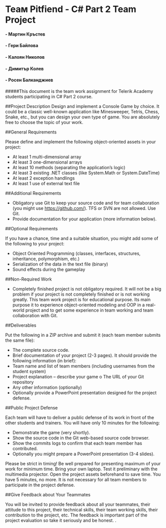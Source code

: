 # Теам Pitfiend - C# Part 2 Team Project
#### - Мартин Кръстев
#### - Гери Байлова
#### - Калоян Николов
#### - Димитър Колев
#### - Росен Балканджиев

#####This document is the team work assignment for Telerik Academy students participating in C# Part 2 course.  

##Project Description
Design and implement a Console Game by choice. It could be a classic well-known application like Minesweeper, Tetris, Chess, Snake, etc., but you can design your own type of game. You are absolutely free to choose the topic of your work. 

##General Requirements

Please define and implement the following object-oriented assets in your project:

- At least 1 multi-dimensional array 
-	At least 3 one-dimensional arrays 
-	At least 10 methods (separating the application’s logic)
-	At least 3 existing .NET classes (like System.Math or System.DateTime) 
-	At least 2 exception handlings 
-	At least 1 use of external text file 

##Additional Requirements

-	Obligatory use Git to keep your source code and for team collaboration (you might use https://github.com/). TFS or SVN are not allowed. Use Git.
-	Provide documentation for your application (more information below). 

##Optional Requirements

If you have a chance, time and a suitable situation, you might add some of the following to your project:

-	Object Oriented Programming (classes, interfaces, structures, inheritance, polymorphism, etc.) 
-	Serialization of the data in the text file (binary) 
-	Sound effects during the gameplay 

##Non-Required Work

-	Completely finished project is not obligatory required. It will not be a big problem if your project is not completely finished or is not working greatly. This team work project is for educational purpose. Its main purpose it to experience object-oriented modeling and OOP in a real-world project and to get some experience in team working and team collaboration with Git. 

##Deliverables

Put the following in a ZIP archive and submit it (each team member submits the same file):

-	The complete source code.
-	Brief documentation of your project (2-3 pages). It should provide the following information (in brief):
 -	Team name and list of team members (including usernames from the student system) 
 -	Project explanation – describe your game o The URL of your Git repository  
 -	Any other information (optionally)
-	Optionally provide a PowerPoint presentation designed for the project defense.

##Public Project Defense

Each team will have to deliver a public defense of its work in front of the other students and trainers. You will have only 10 minutes for the following:

-	Demonstrate the game (very shortly). 
-	Show the source code in the Git web-based source code browser.
-	Show the commits logs to confirm that each team member has contributed.
-	Optionally you might prepare a PowerPoint presentation (3-4 slides).

Please be strict in timing! Be well prepared for presenting maximum of your work for minimum time. Bring your own laptop. Test it preliminary with the multimedia projector. Open the project assets beforehand to save time. You have 5 minutes, no more. It is not necessary for all team members to participate in the project defense. 

##Give Feedback about Your Teammates

You will be invited to provide feedback about all your teammates, their attitude to this project, their technical skills, their team working skills, their contribution to the project, etc. The feedback is important part of the project evaluation so take it seriously and be honest. .

